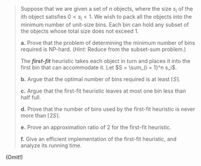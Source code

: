 > Suppose that we are given a set of $n$ objects, where the size $s_i$ of the $i$th object satisfies $0 < s_i < 1$. We wish to pack all the objects into the minimum number of unit-size bins. Each bin can hold any subset of the objects whose total size does not exceed $1$.
> 
> **a.** Prove that the problem of determining the minimum number of bins required is $\text{NP-hard}$. ($\textit{Hint:}$ Reduce from the subset-sum problem.)
> 
> The ***first-fit*** heuristic takes each object in turn and places it into the first bin that can accommodate it. Let $S = \sum_{i = 1}^n s_i$.
> 
> **b.** Argue that the optimal number of bins required is at least $\lceil S \rceil$.
> 
> **c.** Argue that the first-fit heuristic leaves at most one bin less than half full.
> 
> **d.** Prove that the number of bins used by the first-fit heuristic is never more than $\lceil 2S \rceil$.
> 
> **e.** Prove an approximation ratio of $2$ for the first-fit heuristic.
> 
> **f.** Give an efficient implementation of the first-fit heuristic, and analyze its running time.

(Omit!)
